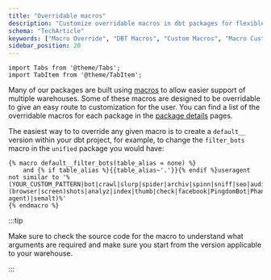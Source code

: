```yaml
---
title: "Overridable macros"
description: "Customize overridable macros in dbt packages for flexible behavioral data transformation logic."
schema: "TechArticle"
keywords: ["Macro Override", "DBT Macros", "Custom Macros", "Macro Customization", "DBT Functions", "Custom Logic"]
sidebar_position: 20
---
```

```mdx-code-block
import Tabs from '@theme/Tabs';
import TabItem from '@theme/TabItem';
```

Many of our packages are built using [macros](https://docs.getdbt.com/docs/build/jinja-macros) to allow easier support of multiple warehouses. Some of these macros are designed to be overridable to give an easy route to customization for the user. You can find a list of the overridable macros for each package in the [package details](/docs/modeling-your-data/modeling-your-data-with-dbt/dbt-models/index.md) pages.

The easiest way to to override any given macro is to create a `default__` version within your dbt project, for example, to change the `filter_bots` macro in the `unified` package you would have:

```jinja2 title="your_dbt_project/macros/filter_bots.sql"
{% macro default__filter_bots(table_alias = none) %}
    and {% if table_alias %}{{table_alias~'.'}}{% endif %}useragent not similar to '%(YOUR_CUSTOM_PATTERN|bot|crawl|slurp|spider|archiv|spinn|sniff|seo|audit|survey|pingdom|worm|capture|(browser|screen)shots|analyz|index|thumb|check|facebook|PingdomBot|PhantomJS|YandexBot|Twitterbot|a_archiver|facebookexternalhit|Bingbot|BingPreview|Googlebot|Baiduspider|360(Spider|User-agent)|semalt)%'
{% endmacro %}
```

:::tip

Make sure to check the source code for the macro to understand what arguments are required and make sure you start from the version applicable to your warehouse.

:::
